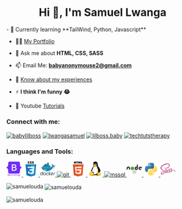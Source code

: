 <h1 align="center">Hi 👋, I'm Samuel Lwanga</h1>
- 🌱 Currently learning **TailWind, Python, Javascript**

- 👨‍💻  [My Portfolio](https://samuelouda.github.io/Portfolio/)

- 💬 Ask me about **HTML, CSS, SASS**

- 📫 Email Me: **babyanonymouse2@gmail.com**

- 📄  [Know about my experiences](https://samuelouda.github.io/Portfolio/docs/Samuel%20Lwanga%20CV.pdf)

- ⚡ **I think I'm funny 😂**
- 🎥  Youtube [Tutorials](https://www.youtube.com/@techtutstherapy)

<h3 align="left">Connect with me:</h3>
<p align="left">
<a href="https://twitter.com/babylilboss" target="blank"><img align="center" src="https://raw.githubusercontent.com/rahuldkjain/github-profile-readme-generator/master/src/images/icons/Social/twitter.svg" alt="babylilboss" height="30" width="40" /></a>
<a href="https://linkedin.com/in/lwangasamuel" target="blank"><img align="center" src="https://raw.githubusercontent.com/rahuldkjain/github-profile-readme-generator/master/src/images/icons/Social/linked-in-alt.svg" alt="lwangasamuel" height="30" width="40" /></a>
<a href="https://instagram.com/lilboss.baby" target="blank"><img align="center" src="https://raw.githubusercontent.com/rahuldkjain/github-profile-readme-generator/master/src/images/icons/Social/instagram.svg" alt="lilboss.baby" height="30" width="40" /></a>
<a href="https://www.youtube.com/@techtutstherapy" target="blank"><img align="center" src="https://raw.githubusercontent.com/rahuldkjain/github-profile-readme-generator/master/src/images/icons/Social/youtube.svg" alt="techtutstherapy" height="30" width="40" /></a>
</p>

<h3 align="left">Languages and Tools:</h3>
<p align="left"> <a href="https://getbootstrap.com" target="_blank" rel="noreferrer"> <img src="https://raw.githubusercontent.com/devicons/devicon/master/icons/bootstrap/bootstrap-plain-wordmark.svg" alt="bootstrap" width="40" height="40"/> </a> <a href="https://www.w3schools.com/css/" target="_blank" rel="noreferrer"> <img src="https://raw.githubusercontent.com/devicons/devicon/master/icons/css3/css3-original-wordmark.svg" alt="css3" width="40" height="40"/> </a> <a href="https://www.docker.com/" target="_blank" rel="noreferrer"> <img src="https://raw.githubusercontent.com/devicons/devicon/master/icons/docker/docker-original-wordmark.svg" alt="docker" width="40" height="40"/> </a> <a href="https://git-scm.com/" target="_blank" rel="noreferrer"> <img src="https://www.vectorlogo.zone/logos/git-scm/git-scm-icon.svg" alt="git" width="40" height="40"/> </a> <a href="https://www.w3.org/html/" target="_blank" rel="noreferrer"> <img src="https://raw.githubusercontent.com/devicons/devicon/master/icons/html5/html5-original-wordmark.svg" alt="html5" width="40" height="40"/> </a> <a href="https://www.linux.org/" target="_blank" rel="noreferrer"> <img src="https://raw.githubusercontent.com/devicons/devicon/master/icons/linux/linux-original.svg" alt="linux" width="40" height="40"/> </a> <a href="https://www.microsoft.com/en-us/sql-server" target="_blank" rel="noreferrer"> <img src="https://www.svgrepo.com/show/303229/microsoft-sql-server-logo.svg" alt="mssql" width="40" height="40"/> </a> <a href="https://nodejs.org" target="_blank" rel="noreferrer"> <img src="https://raw.githubusercontent.com/devicons/devicon/master/icons/nodejs/nodejs-original-wordmark.svg" alt="nodejs" width="40" height="40"/> </a> <a href="https://www.python.org" target="_blank" rel="noreferrer"> <img src="https://raw.githubusercontent.com/devicons/devicon/master/icons/python/python-original.svg" alt="python" width="40" height="40"/> </a> <a href="https://sass-lang.com" target="_blank" rel="noreferrer"> <img src="https://raw.githubusercontent.com/devicons/devicon/master/icons/sass/sass-original.svg" alt="sass" width="40" height="40"/> </a> </p>

<p><img align="left" src="https://github-readme-stats.vercel.app/api/top-langs?username=samuelouda&show_icons=true&locale=en&layout=compact" alt="samuelouda" /></p>

<p>&nbsp;<img align="center" src="https://github-readme-stats.vercel.app/api?username=samuelouda&show_icons=true&locale=en" alt="samuelouda" /></p>

<p><img align="center" src="https://github-readme-streak-stats.herokuapp.com/?user=samuelouda&" alt="samuelouda" /></p>
